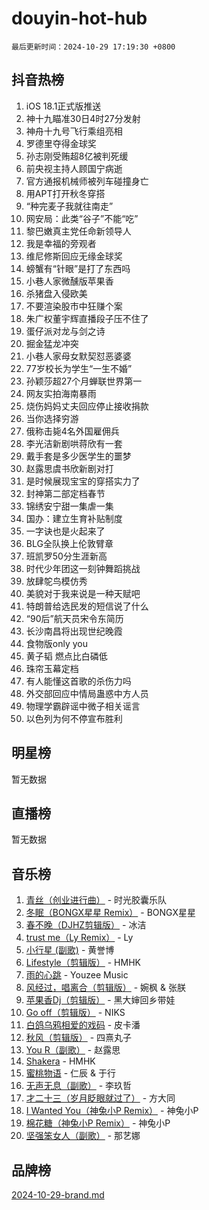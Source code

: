 # douyin-hot-hub

`最后更新时间：2024-10-29 17:19:30 +0800`

## 抖音热榜

1. iOS 18.1正式版推送
1. 神十九瞄准30日4时27分发射
1. 神舟十九号飞行乘组亮相
1. 罗德里夺得金球奖
1. 孙志刚受贿超8亿被判死缓
1. 前央视主持人顾国宁病逝
1. 官方通报机械师被列车碰撞身亡
1. 用APT打开秋冬穿搭
1. “种完麦子我就往南走”
1. 网安局：此类“谷子”不能“吃”
1. 黎巴嫩真主党任命新领导人
1. 我是幸福的旁观者
1. 维尼修斯回应无缘金球奖
1. 螃蟹有“针眼”是打了东西吗
1. 小巷人家微醺版苹果香
1. 杀猪盘入侵欧美
1. 不要渲染股市中狂赚个案
1. 朱广权董宇辉直播段子压不住了
1. 蛋仔派对龙与剑之诗
1. 掘金猛龙冲突
1. 小巷人家母女默契怼恶婆婆
1. 77岁校长为学生“一生不婚”
1. 孙颖莎超27个月蝉联世界第一
1. 网友实拍海南暴雨
1. 烧伤妈妈丈夫回应停止接收捐款
1. 当你选择穷游
1. 俄称击毙4名外国雇佣兵
1. 李光洁新剧哄蒋欣有一套
1. 戴手套是多少医学生的噩梦
1. 赵露思虞书欣新剧对打
1. 是时候展现宝宝的穿搭实力了
1. 封神第二部定档春节
1. 锦绣安宁甜一集虐一集
1. 国办：建立生育补贴制度
1. 一字诀也是火起来了
1. BLG全队换上伦敦臂章
1. 班凯罗50分生涯新高
1. 时代少年团这一刻钟舞蹈挑战
1. 放肆鸵鸟模仿秀
1. 美貌对于我来说是一种天赋吧
1. 特朗普给选民发的短信说了什么
1. “90后”航天员宋令东简历
1. 长沙南昌将出现世纪晚霞
1. 食物版only you
1. 黄子韬 燃点比白磷低
1. 珠帘玉幕定档
1. 有人能懂这首歌的杀伤力吗
1. 外交部回应中情局蛊惑中方人员
1. 物理学霸辟谣中微子相关谣言
1. 以色列为何不停宣布胜利

## 明星榜

暂无数据

## 直播榜

暂无数据

## 音乐榜

1. [青丝（创业进行曲）](https://sf5-hl-cdn-tos.douyinstatic.com/obj/tos-cn-ve-2774/ooYARJB5iBRNhCOkDsS3BAKW91CIMoQfwzwKLi) - 时光胶囊乐队
1. [冬眠（BONGX星星 Remix）](https://sf3-cdn-tos.douyinstatic.com/obj/tos-cn-ve-2774/oMCfFFoE3LwQ7agAgOIG4ieExqkeAsxNBEkLdz) - BONGX星星
1. [春不晚（DJHZ剪辑版）](https://sf5-hl-cdn-tos.douyinstatic.com/obj/tos-cn-ve-2774/osEZa7YZ6wNo9QDABgfGFaCQKRQTNafsBJDnKt) - 冰洁
1. [trust me（Ly Remix）](https://sf3-cdn-tos.douyinstatic.com/obj/tos-cn-ve-2774/oUo1M8fz5AfmMSExABQQKFE0eCMWgsiccfqrMA) - Ly
1. [小行星 (副歌)](https://sf5-hl-cdn-tos.douyinstatic.com/obj/tos-cn-ve-2774/oArWEvgkJwVsB0KMIw6iBsAoHAciIjJqzWeTQr) - 黄誉博
1. [Lifestyle（剪辑版）](https://sf3-cdn-tos.douyinstatic.com/obj/tos-cn-ve-2774/owfqGgjwG3V5lCLaAIezFMeg3LtuKNBaZKgzPV) - HMHK
1. [雨的心跳](https://sf5-hl-cdn-tos.douyinstatic.com/obj/tos-cn-ve-2774/o0vI5NZuiJgxWIQQFhXO0RTrsiIAsBSiMIECz) - Youzee Music
1. [风经过，唱离合（剪辑版）](https://sf3-cdn-tos.douyinstatic.com/obj/tos-cn-ve-2774/okllg5DG2MmUF3aiiDfBZx6ZLvfwOTtbCEAHyI) - 婉枫 & 张朕
1. [苹果香Dj（剪辑版）](https://sf5-hl-cdn-tos.douyinstatic.com/obj/tos-cn-ve-2774/oEeIEQbYGAOspCTRAIeYF4Ok8LgZ8NBaRe4ztR) - 黑大婶回乡带娃
1. [Go off（剪辑版）](https://sf3-cdn-tos.douyinstatic.com/obj/tos-cn-ve-2774/oYLJZTCGnIQBt2BsMBCFksOEMnDQesCr2gfZ7N) - NIKS
1. [白鸽乌鸦相爱的戏码](https://sf3-cdn-tos.douyinstatic.com/obj/tos-cn-ve-2774/oMVVEf6eDAOmFtNtCsEqKpIorBDM8Nkg6TZRqC) - 皮卡潘
1. [秋风（剪辑版）](https://sf5-hl-cdn-tos.douyinstatic.com/obj/tos-cn-ve-2774/ocGaU84LfAfzMd2wbXdQFpCGhBiXg82JNMRRie) - 四熹丸子
1. [You R（副歌）](https://sf5-hl-cdn-tos.douyinstatic.com/obj/tos-cn-ve-2774/oc0MZn9aEfLkCFLIxKQQcgBjS9mBBuDttYPfZ1) - 赵露思
1. [Shakera](https://sf5-hl-cdn-tos.douyinstatic.com/obj/tos-cn-ve-2774/ocKtEBgQ8FiQCBDf3nj9Z9gEGEQ4fAZDYEocLY) - HMHK
1. [蜜桃物语](https://sf3-cdn-tos.douyinstatic.com/obj/tos-cn-ve-2774/oIhOSCZtIACtYU4XQkngiW9kCBfVD1Fz9IYeqL) - 仁辰 & 于行
1. [无声无息（副歌）](https://sf3-cdn-tos.douyinstatic.com/obj/tos-cn-ve-2774/osmzBBdYMBoz2NHW7AYiZEErnITswCiYzuA3Nf) - 李玖哲
1. [才二十三（岁月眨眼就过了）](https://sf5-hl-cdn-tos.douyinstatic.com/obj/tos-cn-ve-2774/oYAvkTrUXEBMWYUbL3nl8i01MJ5skiIZASC2H) - 方大同
1. [I Wanted You（神兔小P Remix）](https://sf3-cdn-tos.douyinstatic.com/obj/tos-cn-ve-2774/o4CAubmDQdZeEkstFnCvKIMDag8D2BSBOjfNuh) - 神兔小P
1. [棉花糖（神兔小P Remix）](https://sf3-cdn-tos.douyinstatic.com/obj/tos-cn-ve-2774/o0pEDf1GaEfEYJ1FbgOAFCITQ1zeFD3kgBWGcG) - 神兔小P
1. [坚强笨女人（副歌）](https://sf5-hl-cdn-tos.douyinstatic.com/obj/tos-cn-ve-2774/ospNInQiZvGWyBVg5zkNsAMct5uJIg1CrZiPL) - 那艺娜

## 品牌榜

[2024-10-29-brand.md](2024-10-29-brand.md)
